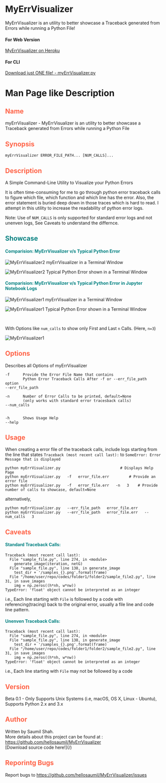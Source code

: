 # MyErrVisualizer
MyErrVisualizer is an utility to better showcase a Traceback generated from Errors while running a Python File!
<br>

<h4> For Web Version </h4>

[MyErrVisualizer on Heroku](https://my-err-visualizer.herokuapp.com)

<h4> For CLI </h4>

[Download just ONE file! - myErrVisualizer.py](myErrVisualizer.py)
<br>

# Man Page like Description

<h2 style="color:tomato"> Name </h2>
myErrVisualizer - MyErrVisualizer is an utility to better showcase a Traceback generated from Errors while running a Python File

<h2 style="color:tomato"> Synopsis </h2>

```myErrVisualizer ERROR_FILE_PATH... [NUM_CALLS]...```

<h2 style="color:tomato"> Description </h2>
A Simple Command-Line Utility to Visualize your Python Errors

It is often time-consuming for me to go through python error traceback calls to figure which file, which function and which line has the error. Also, the error statement is buried deep down in those traces which is hard to read. I attempt in this utility to increase the readability of python error logs.

Note: Use of ```NUM_CALLS``` is only supported for standard error logs and not unenven logs, See Caveats to understand the differnce.


<h2 style="color:teal"> Showcase </h2>

<h4 style="color:teal"> Comparision: MyErrVisualizer v/s Typical Python Error </h4>

![MyErrVisualizer2](misc/myEV-2.png)
myErrVisualizer in a Terminal Window


![MyErrVisualizer2](misc/term-2.png)
Typical Python Error shown in a Terminal Window


<h4 style="color:teal"> Comparision: MyErrVisualizer v/s Typical Python Error in Jupyter Notebook Logs </h4>

![MyErrVisualizer1](misc/myEV-1.png)
myErrVisualizer in a Terminal Window


![MyErrVisualizer1](misc/term-1.png)
Typical Python Error shown in a Terminal Window

<br>

With Options like ```num_calls``` to show only First and Last ```n``` Calls. (Here, ```n=3```)

![MyErrVisualizer1](misc/myEV-1_1.png)


<h2 style="color:tomato"> Options </h2>
Describes all Options of myErrVisualizer

    -f		Provide the Error File Name that contains
            Python Error Traceback Calls After -f or --err_file_path option
    --err_file_path		 

    -n		Number of Error Calls to be printed, default=None
            (only works with standard error tracesback calls)
    --num_calls		 


    -h		Shows Usage Help
    --help

<h2 style="color:tomato"> Usage </h2>

When creating a error file of the traceback calls, include logs starting from the line that states ```Traceback (most recent call last):``` to ```SomeError: Error Message that is displayed```


```shell
python myErrVisualizer.py                			# Displays Help Page
python myErrVisualizer.py   -f   error_file.err			# Provide an error file
python myErrVisualizer.py   -f   error_file.err   -n   3	# Provide number of calls to showcase, default=None
```
alternatively,

```shell
python myErrVisualizer.py   --err_file_path   error_file.err
python myErrVisualizer.py   --err_file_path   error_file.err   --num_calls   3
```

<h2 style="color:tomato"> Caveats </h2>
<h4 style="color:teal"> Standard Traceback Calls: </h4>

```
Traceback (most recent call last):
  File "sample_file.py", line 274, in <module>
    generate_image(iteration, netG)
  File "sample_file.py", line 138, in generate_image
    test_dir + '/samples_{}.png'.format(frame)
  File "/home/user/repo/codes/folder1/folder2/sample_file2.py", line 31, in save_images
    img = np.zeros((h*nh, w*nw))
TypeError: 'float' object cannot be interpreted as an integer
```

i.e., Each line starting with ```File``` is followed by a code with referencing(tracing)
back to the original error, usually a file line and code line pattern.

<h4 style="color:teal"> Unenven Traceback Calls: </h4>

```
Traceback (most recent call last):
  File "sample_file.py", line 274, in <module>
  File "sample_file.py", line 138, in generate_image
    test_dir + '/samples_{}.png'.format(frame)
  File "/home/user/repo/codes/folder1/folder2/sample_file2.py", line 31, in save_images
    img = np.zeros((h*nh, w*nw))
TypeError: 'float' object cannot be interpreted as an integer
```
i.e., Each line starting with ```File``` may not be followed by a code

<h2 style="color:tomato"> Version </h2>
Beta 0.1 - Only Supports Unix Systems (i.e, macOS, OS X, Linux - Ubuntu), Supports Python 2.x and 3.x

<h2 style="color:tomato"> Author </h2>
Written by Saumil Shah. 
<br> More details about this project can be found at : <a href="https://github.com/hellosaumil/MyErrVisualizer"> https://github.com/hellosaumil/MyErrVisualizer </a>
<br>
[Download source code here!](/)

<h2 style="color:tomato"> Reporintg Bugs </h2>
Report bugs to <a href="https://github.com/hellosaumil/MyErrVisualizer/issues"> https://github.com/hellosaumil/MyErrVisualizer/issues </a>
